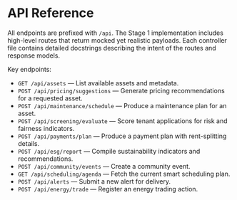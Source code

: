 # API Reference

All endpoints are prefixed with `/api`. The Stage 1 implementation includes high-level routes that return
mocked yet realistic payloads. Each controller file contains detailed docstrings describing the intent of the
routes and response models.

Key endpoints:

- `GET /api/assets` — List available assets and metadata.
- `POST /api/pricing/suggestions` — Generate pricing recommendations for a requested asset.
- `POST /api/maintenance/schedule` — Produce a maintenance plan for an asset.
- `POST /api/screening/evaluate` — Score tenant applications for risk and fairness indicators.
- `POST /api/payments/plan` — Produce a payment plan with rent-splitting details.
- `POST /api/esg/report` — Compile sustainability indicators and recommendations.
- `POST /api/community/events` — Create a community event.
- `GET /api/scheduling/agenda` — Fetch the current smart scheduling plan.
- `POST /api/alerts` — Submit a new alert for delivery.
- `POST /api/energy/trade` — Register an energy trading action.
